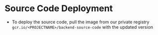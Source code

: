 # Source Code Deployment

* To deploy the source code, pull the image from our private registry `gcr.io/<PROJECTNAME>/backend-source-code` with the updated version